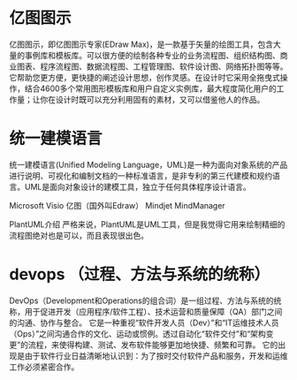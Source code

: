# 亿图图示
亿图图示，即亿图图示专家(EDraw Max)，是一款基于矢量的绘图工具，包含大量的事例库和模板库。可以很方便的绘制各种专业的业务流程图、组织结构图、商业图表、程序流程图、数据流程图、工程管理图、软件设计图、网络拓扑图等等。它帮助您更方便，更快捷的阐述设计思想，创作灵感。在设计时它采用全拖曳式操作，结合4600多个常用图形模板库和用户自定义实例库，最大程度简化用户的工作量；让你在设计时既可以充分利用固有的素材，又可以借鉴他人的作品。


# 统一建模语言
统一建模语言(Unified Modeling Language，UML)是一种为面向对象系统的产品进行说明、可视化和编制文档的一种标准语言，是非专利的第三代建模和规约语言。UML是面向对象设计的建模工具，独立于任何具体程序设计语言。

Microsoft Visio
亿图（国外叫Edraw）
Mindjet MindManager

PlantUML介绍
严格来说，PlantUML是UML工具，但是我觉得它用来绘制精细的流程图绝对也是可以，而且表现很出色。


# devops （过程、方法与系统的统称）
DevOps（Development和Operations的组合词）是一组过程、方法与系统的统称，用于促进开发（应用程序/软件工程）、技术运营和质量保障（QA）部门之间的沟通、协作与整合。
它是一种重视“软件开发人员（Dev）”和“IT运维技术人员（Ops）”之间沟通合作的文化、运动或惯例。透过自动化“软件交付”和“架构变更”的流程，来使得构建、测试、发布软件能够更加地快捷、频繁和可靠。
它的出现是由于软件行业日益清晰地认识到：为了按时交付软件产品和服务，开发和运维工作必须紧密合作。




